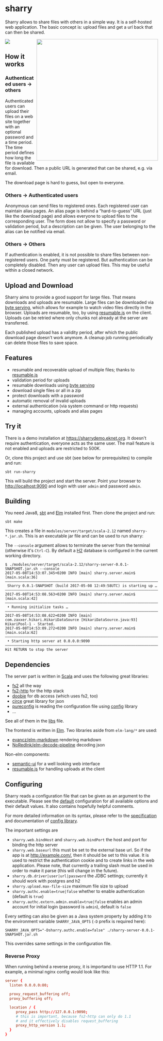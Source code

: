 sharry
======

Sharry allows to share files with others in a simple way. It is a
self-hosted web application. The basic concept is: upload files and get
a url back that can then be shared.

<a href="https://travis-ci.org/eikek/sharry"><img src="https://travis-ci.org/eikek/sharry.svg"></a>
<a href="https://xkcd.com/949/"><img height="400" align="right" style="float:right" src="https://imgs.xkcd.com/comics/file_transfer.png"></a>

How it works
------------

### Authenticated users -&gt; others

Authenticated users can upload their files on a web site together with
an optional password and a time period. The time period defines how long
the file is available for download. Then a public URL is generated that
can be shared, e.g. via email.

The download page is hard to guess, but open to everyone.

### Others -&gt; Authenticated users

Anonymous can send files to registered ones. Each registered user can
maintain alias pages. An alias page is behind a “hard-to-guess” URL
(just like the download page) and allows everyone to upload files to the
corresponding user. The form does not allow to specify a password or
validation period, but a description can be given. The user belonging to
the alias can be notified via email.

### Others -&gt; Others

If authentication is enabled, it is not possible to share files between
non-registered users. One party must be registered. But authentication
can be completely disabled. Then any user can upload files. This may be
useful within a closed network.

Upload and Download
-------------------

Sharry aims to provide a good support for large files. That means
downloads and uploads are resumable. Large files can be downloaded via
[byte serving](https://en.wikipedia.org/wiki/Byte_serving), which allows
for example to watch video files directly in the browser. Uploads are
resumable, too, by using
[resumable.js](https://github.com/23/resumable.js) on the client.
Uploads can be retried where only chunks not already at the server are
transferred.

Each published upload has a validity period, after which the public
download page doesn't work anymore. A cleanup job running periodically
can delete those files to save space.

Features
--------

-   resumable and recoverable upload of multiple files; thanks to
    [resumable.js](https://github.com/23/resumable.js)
-   validation period for uploads
-   resumable downloads using [byte
    serving](https://en.wikipedia.org/wiki/Byte_serving)
-   download single files or all in a zip
-   protect downloads with a password
-   automatic removal of invalid uploads
-   external authentication (via system command or http requests)
-   managing accounts, uploads and alias pages

Try it
------

There is a demo installation at <https://sharrydemo.eknet.org>. It
doesn't require authentication, everyone acts as the same user. The mail
feature is not enabled and uploads are restricted to 500K.

Or, clone this project and use sbt (see below for prerequisites) to
compile and run:

``` {.shell .rundoc-block rundoc-language="shell" rundoc-exports="both"}
sbt run-sharry
```

This will build the project and start the server. Point your browser to
<http://localhost:9090> and login with user `admin` and password
`admin`.

Building
--------

You need Java8, [sbt](http://scala-sbt.org) and
[Elm](http://elm-lang.org/) installed first. Then clone the project and
run:

``` {.shell .rundoc-block rundoc-language="shell" rundoc-exports="both"}
sbt make
```

This creates a file in `modules/server/target/scala-2.12` named
`sharry-*.jar.sh`. This is an executable jar file and can be used to run
sharry:

The `--console` argument allows to terminate the server from the
terminal (otherwise it's `Ctrl-C`). By default a
[H2](http://h2database.com) database is configured in the current
working directory.

``` {.shell .rundoc-block rundoc-language="shell" rundoc-exports="both"}
$ ./modules/server/target/scala-2.12/sharry-server-0.0.1-SNAPSHOT.jar.sh --console
2017-05-08T14:53:07.345+0200 INFO [main] sharry.server.main$ [main.scala:36]
––––––––––––––––––––––––––––––––––––––––––––––––––––––––––––––––––––––––––––
 Sharry 0.0.1-SNAPSHOT (build 2017-05-08 12:49:58UTC) is starting up …
––––––––––––––––––––––––––––––––––––––––––––––––––––––––––––––––––––––––––––
2017-05-08T14:53:08.563+0200 INFO [main] sharry.server.main$ [main.scala:42]
––––––––––––––––––––––––––––––––––––––––––––––––––––––––––––––––––––––––––––
 • Running initialize tasks …
––––––––––––––––––––––––––––––––––––––––––––––––––––––––––––––––––––––––––––
2017-05-08T14:53:08.622+0200 INFO [main] com.zaxxer.hikari.HikariDataSource [HikariDataSource.java:93] HikariPool-1 - Started.
2017-05-08T14:53:09.272+0200 INFO [main] sharry.server.main$ [main.scala:62]
––––––––––––––––––––––––––––––––––––––––––––––––––––––––––––––––––––––––––––
 • Starting http server at 0.0.0.0:9090
––––––––––––––––––––––––––––––––––––––––––––––––––––––––––––––––––––––––––––
Hit RETURN to stop the server
```

Dependencies
------------

The server part is written in [Scala](http://scala-lang.or) and uses the
following great libraries:

-   [fs2](https://github.com/functional-streams-for-scala/fs2) all the
    way
-   [fs2-http](https://github.com/Spinoco/fs2-http) for the http stack
-   [doobie](https://github.com/tpolecat/doobie) for db access (which
    uses fs2, too)
-   [circe](https://github.com/circe/circe) great library for json
-   [pureconfig](https://github.com/pureconfig/pureconfig) is reading
    the configuration file using
    [config](https://github.com/typesafehub/config) library
-   …

See all of them in the [libs](./project/libs.scala) file.

The frontend is written in [Elm](http://elm-lang.org/). Two libraries
aside from `elm-lang/*` are used:

-   [evancz/elm-markdown](https://github.com/evancz/elm-markdown)
    rendering markdown
-   [NoRedInk/elm-decode-pipeline](https://github.com/NoRedInk/elm-decode-pipeline)
    decoding json

Non-elm components:

-   [semantic-ui](https://semantic-ui.com) for a well looking web
    interface
-   [resumable.js](https://github.com/23/resumable.js) for handling
    uploads at the client

Configuring
-----------

Sharry reads a configuration file that can be given as an argument to
the executable. Please see the
[default](./modules/server/src/main/resources/reference.conf)
configuration for all available options and their default values. It
also contains hopefully helpful comments.

For more detailed information on its syntax, please refer to the
[specification](https://github.com/typesafehub/config/blob/master/HOCON.md)
and documentation of [config
library](https://github.com/typesafehub/config).

The important settings are

-   `sharry.web.bindHost` and `sharry.web.bindPort` the host and port
    for binding the http server
-   `sharry.web.baseurl` this must be set to the external base url. So
    if the app is at <http://example.com/>, then it should be set to
    this value. It is used to restrict the authentication cookie and to
    create links in the web application. Please note, that currently a
    trailing slash must be used in order to make it parse (this will
    change in the future).
-   `sharry.db.driver|user|url|password` the JDBC settings; currently it
    should work with postgres and h2
-   `sharry.upload.max-file-size` maximum file size to upload
-   `sharry.authc.enable=true|false` whether to enable authentication
    (default is `true`)
-   `sharry.authc.extern.admin.enable=true|false` enables an admin
    account for initial login (password is `admin`), default is `false`

Every setting can also be given as a Java system property by adding it
to the environment variable `SHARRY_JAVA_OPTS` (`-D` prefix is required
here):

``` {.shell .rundoc-block rundoc-language="shell" rundoc-exports="both"}
SHARRY_JAVA_OPTS="-Dsharry.authc.enable=false" ./sharry-server-0.0.1-SNAPSHOT.jar.sh
```

This overrides same settings in the configuration file.

### Reverse Proxy

When running behind a reverse proxy, it is importand to use HTTP 1.1.
For example, a minimal nginx config would look like this:

``` {.conf .rundoc-block rundoc-language="conf" rundoc-exports="both"}
server {
  listen 0.0.0.0:80;

  proxy_request_buffering off;
  proxy_buffering off;

  location / {
     proxy_pass http://127.0.0.1:9090;
     # this is important, because fs2-http can only do 1.1
     # and it effectively disables request_buffering
     proxy_http_version 1.1;
  }
}
```
